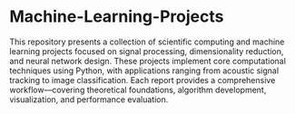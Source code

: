 # Machine-Learning-Projects
This repository presents a collection of scientific computing and machine learning projects focused on signal processing, dimensionality reduction, and neural network design. These projects implement core computational techniques using Python, with applications ranging from acoustic signal tracking to image classification. Each report provides a comprehensive workflow—covering theoretical foundations, algorithm development, visualization, and performance evaluation.
